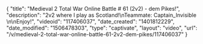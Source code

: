 {
    "title": "Medieval 2 Total War Online Battle # 61 (2v2) - dem Pikes!",
    "description": "2v2 where I play as Scotland!\nTeammate: Captain_Invisible  \n\nEnjoy!",
    "videoid": "117406037",
    "date_created": "1401812229",
    "date_modified": "1506478303",
    "type": "captivate",
    "layout": "video",
    "url": "\/v\/medieval-2-total-war-online-battle-61-2v2-dem-pikes\/117406037"
}